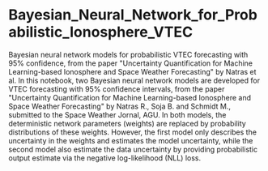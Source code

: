 # Bayesian_Neural_Network_for_Probabilistic_Ionosphere_VTEC
Bayesian neural network models for probabilistic VTEC forecasting with 95% confidence,  from the paper "Uncertainty Quantification for Machine Learning-based Ionosphere and Space Weather Forecasting" by Natras et al. 
In this notebook, two Bayesian neural network models are developed for VTEC forecasting with 95% confidence intervals, from the paper "Uncertainty Quantification for Machine Learning-based Ionosphere and Space Weather Forecasting" by Natras R., Soja B. and Schmidt M., submitted to the Space Weather Jornal, AGU. In both models, the deterministic network parameters (weights) are replaced by probability distributions of these weights. However, the first model only describes the uncertainty in the weights and estimates the model uncertainty, while the second model also estimate the data uncertainty by providing probabilistic output estimate via the negative log-likelihood (NLL) loss.
